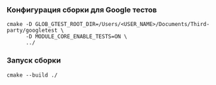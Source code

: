 ### Конфигурация сборки для Google тестов

```console
cmake -D GLOB_GTEST_ROOT_DIR=/Users/<USER_NAME>/Documents/Third-party/googletest \
      -D MODULE_CORE_ENABLE_TESTS=ON \
      ../
```

### Запуск сборки

```console
cmake --build ./
```
